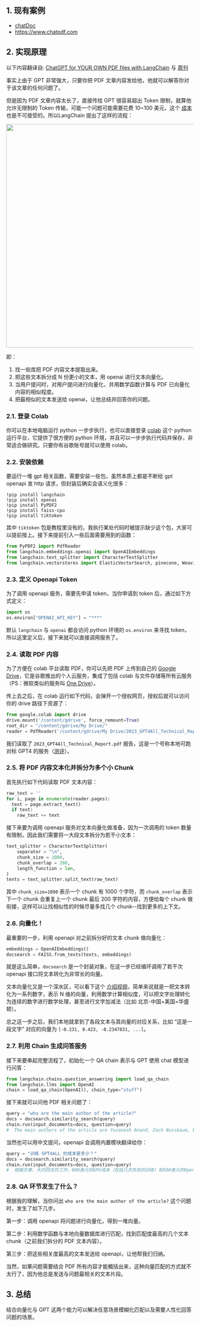 ## 1. 现有案例
- [chatDoc](https://chatdoc.com/chatdoc/#/chat/8fc7c110-8afe-45a5-9c6a-6446be454554)
- https://www.chatpdf.com

## 2. 实现原理
以下内容翻译自: [ChatGPT for YOUR OWN PDF files with LangChain](https://www.youtube.com/watch?v=TLf90ipMzfE&ab_channel=PromptEngineering) 与 [周刊](https://github.com/dt-fe/weekly)

事实上由于 GPT 非常强大，只要你把 PDF 文章内容发给他，他就可以解答你对于该文章的任何问题了。

但是因为 PDF 文章内容太长了，直接传给 GPT 很容易超出 Token 限制，就算他允许无限制的 Token 传输，可能一个问题可能需要花费 10~100 美元，这个 [成本](https://openai.com/pricing) 也是不可接受的。所以LangChain 提出了这样的流程：

<img width=600 src="https://s1.ax1x.com/2023/04/16/p9CCejs.png">

即：

1. 找一些库把 PDF 内容文本提取出来。
2. 把这些文本拆分成 N 份更小的文本，用 openai 进行文本向量化。
3. 当用户提问时，对用户提问进行向量化，并用数学函数计算与 PDF 已向量化内容的相似程度。
4. 把最相似的文本发送给 openai，让他总结并回答你的问题。


### 2.1. 登录 Colab

你可以在本地电脑运行 python 一步步执行，也可以直接登录 [colab](https://colab.research.google.com/) 这个 python 运行平台，它提供了很方便的 python 环境，并且可以一步步执行代码并保存，非常适合做研究。只要你有谷歌账号就可以使用 colab。

### 2.2. 安装依赖

要运行一堆 gpt 相关函数，需要安装一些包，虽然本质上都是不断给 gpt openapi 发 http 请求，但封装后确实会语义化很多：

```text
!pip install langchain
!pip install openai
!pip install PyPDF2
!pip install faiss-cpu
!pip install tiktoken
```

其中 `tiktoken` 包是教程里没有的，我执行某处代码时被提示缺少这个包，大家可以提前按上。接下来提前引入一些后面需要用到的函数：

```python
from PyPDF2 import PdfReader
from langchain.embeddings.openai import OpenAIEmbeddings
from langchain.text_splitter import CharacterTextSplitter
from langchain.vectorstores import ElasticVectorSearch, pinecone, Weaviate, FAISS
```

### 2.3. 定义 Openapi Token

为了调用 openapi 服务，需要先申请 token，当你申请到 token 后，通过如下方式定义：

```python
import os
os.environ["OPENAI_API_KEY"] = "***"
```

默认 `langchain` 与 `openai` 都会访问 python 环境的 `os.environ` 来寻找 token，所以这里定义后，接下来就可以直接调用服务了。

### 2.4. 读取 PDF 内容

为了方便在 colab 平台读取 PDF，你可以先把 PDF 上传到自己的 [Google Drive](https://www.google.com/drive/)，它是谷歌推出的个人云服务，集成了包括 colab 与文件存储等所有云服务（PS：微软类似的服务叫 [One Drive](https://www.microsoft.com/en-us/microsoft-365/onedrive/online-cloud-storage)）。

传上去之后，在 colab 运行如下代码，会弹开一个授权网页，授权后就可以访问你的 drive 路径下资源了：

```python
from google.colab import drive
drive.mount('/content/gdrive', force_remount=True)
root_dir = "/content/gdrive/My Drive/"
reader = PdfReader('/content/gdrive/My Drive/2023_GPT4All_Technical_Report.pdf')
```

我们读取了 `2023_GPT4All_Technical_Report.pdf` 报告，这是一个号称本地可跑对标 GPT4 的服务（[测评](https://sspai.com/post/79196)）。

### 2.5. 将 PDF 内容文本化并拆分为多个小 Chunk
首先执行如下代码读取 PDF 文本内容：

```python
raw_text = ''
for i, page in enumerate(reader.pages):
  text = page.extract_text()
  if text:
    raw_text += text
```

接下来要为调用 openapi 服务对文本向量化做准备，因为一次调用的 token 数量有限制，因此我们需要将一大段文本拆分为若干小文本：

```python
text_splitter = CharacterTextSplitter(
    separator = "\n",
    chunk_size = 1000,
    chunk_overlap = 200,
    length_function = len,
)
texts = text_splitter.split_text(raw_text)
```

其中 `chunk_size=1000` 表示一个 chunk 有 1000 个字符，而 `chunk_overlap` 表示下一个 chunk 会重复上一个 chunk 最后 200 字符的内容，方便给每个 chunk 做衔接，这样可以让找相似性的时候尽量多找几个 chunk--找到更多的上下文。

### 2.6. 向量化！

最重要的一步，利用 openapi 对之前拆分好的文本 chunk 做向量化：

```python
embeddings = OpenAIEmbeddings()
docsearch = FAISS.from_texts(texts, embeddings)
```

就是这么简单，`docsearch` 是一个封装对象，在这一步已经循环调用了若干次 openapi 接口将文本转化为非常长的向量。

文本向量化又是一个深水区，可以看下这个 [介绍视频](https://www.youtube.com/watch?v=bof9EdygMSo&ab_channel=What%27sAIbyLouisBouchard)，简单来说就是一把文本转化为一系列数字，表示 N 维的向量，利用数学计算相似度，可以把文字处理转化为连续的数字进行数学处理，甚至进行文字加减法（比如 北京-中国+美国=华盛顿）。

总之这一步之后，我们本地就拿到了各段文本与其向量的对应关系，比如 “这是一段文字” 对应的向量为 `[-0.231, 0.423, -0.2347831, ...]`。

### 2.7. 利用 Chain 生成问答服务
接下来要串起完整流程了，初始化一个 QA chain 表示与 GPT 使用 chat 模型进行问答：

```python
from langchain.chains.question_answering import load_qa_chain
from langchain.llms import OpenAI
chain = load_qa_chain(OpenAI(), chain_type="stuff")
```

接下来就可以问他 PDF 相关问题了：

```python
query = "who are the main author of the article?"
docs = docsearch.similarity_search(query)
chain.run(input_documents=docs, question=query)
#  The main authors of the article are Yuvanesh Anand, Zach Nussbaum, Brandon Duderstadt, Benjamin Schmidt, and Andriy Mulyar.
```

当然也可以用中文提问，openapi 会调用内置模块翻译给你：

```python
query = "训练 GPT4ALL 的成本是多少？"
docs = docsearch.similarity_search(query)
chain.run(input_documents=docs, question=query)
#  根据文章，大约四天的工作，800美元的GPU成本（包括几次失败的训练）和500美元的OpenAI API开销。我们发布的模型gpt4all-lora大约在Lambda Labs DGX A100 8x 80GB上需要八个小时的训练，总成本约为100美元。
```

### 2.8. QA 环节发生了什么？

根据我的理解，当你问出 `who are the main author of the article?` 这个问题时，发生了如下几步。

第一步：调用 openapi 将问题进行向量化，得到一堆向量。

第二步：利用数学函数与本地向量数据库进行匹配，找到匹配度最高的几个文本 chunk（之前我们拆分的 PDF 文本内容）。

第三步：把这些相关度最高的文本发送给 openapi，让他帮我们归纳。

当然，如果问题需要结合 PDF 所有内容才能概括出来，这种向量匹配的方式就不太行了，因为他总是发送与问题最相关的文本片段。

## 3. 总结
结合向量化与 GPT 这两个能力可以解决任意场景模糊化匹配以及需要人性化回答问题的场景。